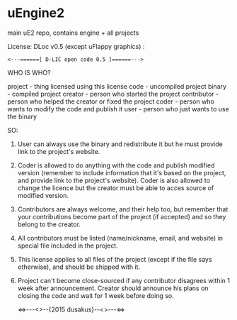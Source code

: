 # uEngine2
main uE2 repo, contains engine + all projects

License: DLoc v0.5 (except uFlappy graphics) :

    <---======[ D-LIC open code 0.5 ]======--->

 WHO IS WHO?

   project - thing licensed using this license
   code - uncompiled project
   binary - compiled project
   creator - person who started the project
   contributor - person who helped the creator or fixed the project
   coder - person who wants to modify the code and publish it
   user - person who just wants to use the binary

 SO:

  1. User can always use the binary and redistribute it but he must provide link to the project's website.
  2. Coder is allowed to do anything with the code and publish modified version (remember to include information that it's based on the project, and provide link to the project's website). Coder is also allowed to change the licence but the creator must be able to acces source of modified version.
  3. Contributors are always welcome, and their help too, but remember that your contributions become part of the project (if accepted) and so they belong to the creator.
  4. All contributors must be listed (name/nickname, email, and website) in special file included in the project.
  5. This license applies to all files of the project (except if the file says otherwise), and should be shipped with it.
  6. Project can't become close-sourced if any contributor disagrees within 1 week after announcement. Creator should announce his plans on closing the code and wait for 1 week before doing so.
  
        <=>---<>--{2015 dusakus}--<>---<=>

